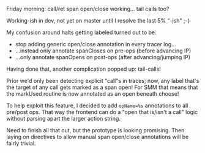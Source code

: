 Friday morning: call/ret span open/close working... tail calls too?

Working-ish in dev, not yet on master until I resolve the last 5% "-ish" ;-)

My confusion around halts getting labeled turned out to be:
- stop adding generic open/close annotation in every tracer log...
- ...instead only annotate spanCloses on pre-ops (before advancing IP)
- ...only annotate spanOpens on post-ops (after advancing/jumping IP)

Having done that, another complication popped up: tail-calls!

Prior we'd only been detecting explicit "call"s in traces; now, any label
that's the target of any call gets marked as a span open! For SMM that means
that the markUsed routine is now annotated as an open beneath choose!

To help exploit this feature, I decided to add `opName=%s` annotations to all
pre/post ops. That way the frontend can do a "open that is/isn't a call" logic
without parsing apart the larger action string.

Need to finish all that out, but the prototype is looking promising. Then
laying on directives to allow manual span open/close annotations will be fairly
trivial.
